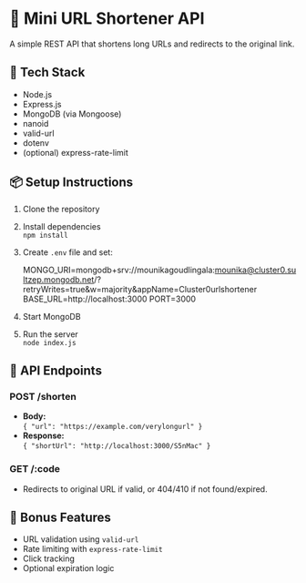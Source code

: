 # 📎 Mini URL Shortener API

A simple REST API that shortens long URLs and redirects to the original link.

## 🚀 Tech Stack
- Node.js
- Express.js
- MongoDB (via Mongoose)
- nanoid
- valid-url
- dotenv
- (optional) express-rate-limit

## 📦 Setup Instructions

1. Clone the repository
2. Install dependencies  
   `npm install`
3. Create `.env` file and set:

    MONGO_URI=mongodb+srv://mounikagoudlingala:mounika@cluster0.sultzep.mongodb.net/?retryWrites=true&w=majority&appName=Cluster0urlshortener
    BASE_URL=http://localhost:3000
    PORT=3000

4. Start MongoDB
5. Run the server  
`node index.js`

## 📌 API Endpoints

### POST /shorten

- **Body:**  
`{ "url": "https://example.com/verylongurl" }`
- **Response:**  
`{ "shortUrl": "http://localhost:3000/S5nMac" }`

### GET /:code

- Redirects to original URL if valid, or 404/410 if not found/expired.

## 🎁 Bonus Features
- URL validation using `valid-url`
- Rate limiting with `express-rate-limit`
- Click tracking
- Optional expiration logic




